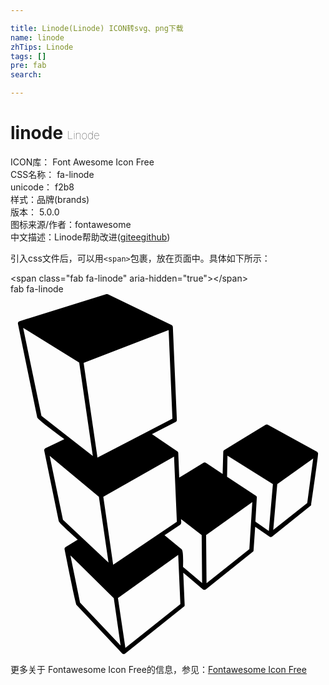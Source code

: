 ```yaml
---

title: Linode(Linode) ICON转svg、png下载
name: linode
zhTips: Linode
tags: []
pre: fab
search: 

---
```


# linode  <small style="font-size: 60%;font-weight: 100">Linode</small>


<div class="detail-page">
<p>
<span>
ICON库：
<span class="badge-secondary badge">Font Awesome Icon Free</span> 
</span>
<br/>
<span>
CSS名称：
<span class="badge-secondary badge">fa-linode</span> 
</span>
<br/>
<span>
unicode：
<span class="badge-secondary badge">f2b8</span> 
<copy-btn content='f2b8' btn-title=""></copy-btn>
<copy-btn :content='String.fromCodePoint(parseInt("f2b8", 16))' btn-title="复制U"></copy-btn>
</span><br/><span>样式：<span class="badge-light badge">品牌(brands)</span></span>
<br/>
<span>
版本：
<span class="badge-secondary badge">5.0.0</span> 
</span>
<br/>
<span>图标来源/作者：<span class="badge-light badge">fontawesome</span></span> 
<br/>
<span class="zh-detail">中文描述：<span class="badge-primary badge">Linode</span><span class="help-link"><span>帮助改进</span>(<a href="https://gitee.com/liuwave/icon-helper/edit/master/json/fontawesome/brands/linode.json" target="_blank" rel="noopener noreferrer">gitee</a><a href="https://github.com/liuwave/icon-helper/edit/master/json/fontawesome/brands/linode.json" target="_blank" rel="noopener noreferrer">github</a></span>)</span><br/>
</p>
</div>
<div class="alert alert-dark">
  <i class="fab fa-linode fa-xs"></i>
  <i class="fab fa-linode fa-sm"></i>
  <i class="fab fa-linode fa-lg"></i>
  <i class="fab fa-linode fa-2x"></i>
  <i class="fab fa-linode fa-3x"></i>
  <i class="fab fa-linode fa-5x"></i>
  <i class="fab fa-linode fa-7x"></i>
</div>
<div>
  <p>引入css文件后，可以用<code>&lt;span&gt;</code>包裹，放在页面中。具体如下所示：    
  </p>
  <div class="alert alert-primary" style="font-size: 14px">
    &lt;span class="fab fa-linode" aria-hidden="true"&gt;&lt;/span&gt;
    <copy-btn content='<span class="fab fa-linode" aria-hidden="true"></span>'></copy-btn>
  </div>
  <div class="alert alert-secondary">
    <i class="fab fa-linode"
    style="font-size: 24px"
    aria-hidden="true"></i> fab fa-linode
    <copy-btn content="fab fa-linode" btn-title="复制图标名称"></copy-btn>
  </div>
</div>
<div id="svg" class="svg-wrap">
<svg xmlns="http://www.w3.org/2000/svg" viewBox="0 0 448 512"><path d="M437.4 226.3c-.3-.9-.9-1.4-1.4-2l-70-38.6c-.9-.6-2-.6-3.1 0l-58.9 36c-.9.6-1.4 1.7-1.4 2.6l-.9 31.4-24-16c-.9-.6-2.3-.6-3.1 0L240 260.9l-1.4-35.1c0-.9-.6-2-1.4-2.3l-36-24.3 33.7-17.4c1.1-.6 1.7-1.7 1.7-2.9l-5.7-132.3c0-.9-.9-2-1.7-2.6L138.6.3c-.9-.3-1.7-.3-2.3-.3L12.6 38.6c-1.4.6-2.3 2-2 3.7L38 175.4c.9 3.4 34 27.4 38.6 30.9l-26.9 12.9c-1.4.9-2 2.3-1.7 3.4l20.6 100.3c.6 2.9 23.7 23.1 27.1 26.3l-17.4 10.6c-.9.6-1.7 2-1.4 3.1 1.4 7.1 15.4 77.7 16.9 79.1l65.1 69.1c.6.6 1.4.6 2.3.9.6 0 1.1-.3 1.7-.6l83.7-66.9c.9-.6 1.1-1.4 1.1-2.3l-2-46 28 23.7c1.1.9 2.9.9 4 0l66.9-53.4c.9-.6 1.1-1.4 1.1-2.3l2.3-33.4 20.3 14c1.1.9 2.6.9 3.7 0l54.6-43.7c.6-.3 1.1-1.1 1.1-2 .9-6.5 10.3-70.8 9.7-72.8zm-204.8 4.8l4 92.6-90.6 61.2-14-96.6 100.6-57.2zm-7.7-180l5.4 126-106.6 55.4L104 97.7l120.9-46.6zM44 173.1L18 48l79.7 49.4 19.4 132.9L44 173.1zm30.6 147.8L55.7 230l70 58.3 13.7 93.4-64.8-60.8zm24.3 117.7l-13.7-67.1 61.7 60.9 9.7 67.4-57.7-61.2zm64.5 64.5l-10.6-70.9 85.7-61.4 3.1 70-78.2 62.3zm82-115.1c0-3.4.9-22.9-2-25.1l-24.3-20 22.3-14.9c2.3-1.7 1.1-5.7 1.1-8l29.4 22.6.6 68.3-27.1-22.9zm94.3-25.4l-60.9 48.6-.6-68.6 65.7-46.9-4.2 66.9zm27.7-25.7l-19.1-13.4 2-34c.3-.9-.3-2-1.1-2.6L308 259.7l.6-30 64.6 40.6-5.8 66.6zm54.6-39.8l-48.3 38.3 5.7-65.1 51.1-36.6-8.5 63.4z"/></svg>
</div>
<detail full-name='fa-linode'></detail>
    
<div><p>更多关于  Fontawesome Icon Free的信息，参见：<a target="_blank" href="https://iconhelper.cn/fontawesome.html">Fontawesome Icon Free</a>
</p></div>

